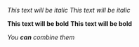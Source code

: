 *This text will be italic*
_This text will be italic_

**This text will be bold**
__This text will be bold__

_You **can** combine them_

